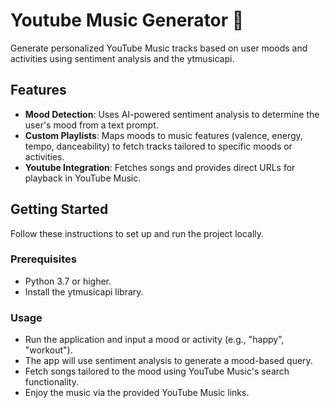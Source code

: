# Youtube Music Generator 🎵
Generate personalized YouTube Music tracks based on user moods and activities using sentiment analysis and the ytmusicapi.

## Features
- **Mood Detection**: Uses AI-powered sentiment analysis to determine the user's mood from a text prompt.
- **Custom Playlists**: Maps moods to music features (valence, energy, tempo, danceability) to fetch tracks tailored to specific moods or activities.
- **Youtube Integration**: Fetches songs and provides direct URLs for playback in YouTube Music.

## Getting Started
Follow these instructions to set up and run the project locally.

### Prerequisites
- Python 3.7 or higher.
- Install the ytmusicapi library.

### Usage
- Run the application and input a mood or activity (e.g., "happy", "workout").
- The app will use sentiment analysis to generate a mood-based query.
- Fetch songs tailored to the mood using YouTube Music's search functionality.
- Enjoy the music via the provided YouTube Music links.
